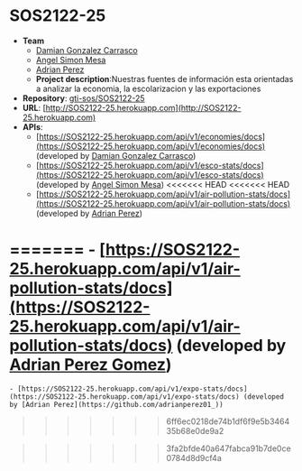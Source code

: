 # SOS2122-25

- **Team**
  - [Damian Gonzalez Carrasco](https://github.com/damiangc99)
  - [Angel Simon Mesa](https://github.com/AngelSM11)
  - [Adrian Perez](https://github.com/adrmg)
  - **Project description**:Nuestras fuentes de información esta orientadas a analizar la economia, la escolarizacion y las exportaciones 
- **Repository**: [gti-sos/SOS2122-25](https://github.com/gti-sos/SOS2122-25.git)
- **URL**: [http://SOS2122-25.herokuapp.com](http://SOS2122-25.herokuapp.com)
-  **APIs**:
    -  [https://SOS2122-25.herokuapp.com/api/v1/economies/docs](https://SOS2122-25.herokuapp.com/api/v1/economies/docs) (developed by [Damian Gonzalez Carrasco](https://github.com/damiangc99))
    - [https://SOS2122-25.herokuapp.com/api/v1/esco-stats/docs](https://SOS2122-25.herokuapp.com/api/v1/esco-stats/docs) (developed by [Angel Simon Mesa](https://github.com/AngelSM11))
<<<<<<< HEAD
<<<<<<< HEAD
    - [https://SOS2122-25.herokuapp.com/api/v1/air-pollution-stats/docs](https://SOS2122-25.herokuapp.com/api/v1/air-pollution-stats/docs) (developed by [Adrian Perez](https://github.com/adrianperez01_))
    
=======
    - [https://SOS2122-25.herokuapp.com/api/v1/air-pollution-stats/docs](https://SOS2122-25.herokuapp.com/api/v1/air-pollution-stats/docs) (developed by [Adrian Perez Gomez](https://github.com/adrmg))
=======
    - [https://SOS2122-25.herokuapp.com/api/v1/expo-stats/docs](https://SOS2122-25.herokuapp.com/api/v1/expo-stats/docs) (developed by [Adrian Perez](https://github.com/adrianperez01_))
>>>>>>> 6ff6ec0218de74b1df6f9e5b346435b68e0de9a2
    
>>>>>>> 3fa2bfde40a647fabca91b7de0ce0784d8d9cf4a
